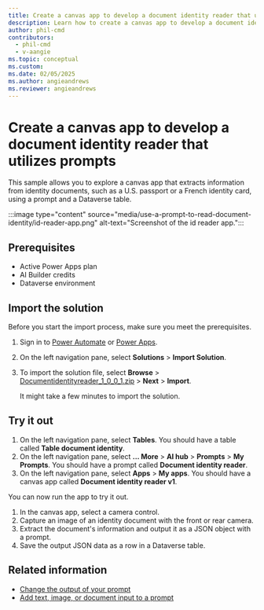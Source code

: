 ```yaml
---
title: Create a canvas app to develop a document identity reader that utilizes prompts
description: Learn how to create a canvas app to develop a document identity reader that utilizes prompts.
author: phil-cmd
contributors:
  - phil-cmd
  - v-aangie
ms.topic: conceptual
ms.custom:
ms.date: 02/05/2025
ms.author: angieandrews
ms.reviewer: angieandrews
---
```


# Create a canvas app to develop a document identity reader that utilizes prompts

This sample allows you to explore a canvas app that extracts information from identity documents, such as a U.S. passport or a French identity card, using a prompt and a Dataverse table.

:::image type="content" source="media/use-a-prompt-to-read-document-identity/id-reader-app.png" alt-text="Screenshot of the id reader app.":::

## Prerequisites

- Active Power Apps plan
- AI Builder credits
- Dataverse environment

## Import the solution

Before you start the import process, make sure you meet the prerequisites.

1. Sign in to [Power Automate](https://make.powerautomate.com/) or [Power Apps](https://make.powerapps.com/).
1. On the left navigation pane, select **Solutions** > **Import Solution**.
1. To import the solution file, select **Browse** > [Documentidentityreader_1_0_0_1.zip](https://go.microsoft.com/fwlink/?linkid=2301870) > **Next** > **Import**.

    It might take a few minutes to import the solution.

## Try it out


1. On the left navigation pane, select **Tables**. You should have a table called **Table document identity**.
1. On the left navigation pane, select **... More** > **AI hub** > **Prompts** > **My Prompts**. You should have a prompt called **Document identity reader**.
1. On the left navigation pane, select **Apps** > **My apps**. You should have a canvas app called **Document identity reader v1**.

  You can now run the app to try it out.

1. In the canvas app, select a camera control.
1. Capture an image of an identity document with the front or rear camera.
1. Extract the document's information and output it as a JSON object with a prompt.
1. Save the output JSON data as a row in a Dataverse table.

## Related information

- [Change the output of your prompt](change-prompt-output.md)
- [Add text, image, or document input to a prompt](add-inputs-prompt.md)

